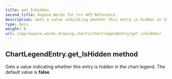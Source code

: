 ```yaml
---
title: get_IsHidden
second_title: Aspose.Words for C++ API Reference
description: Gets a value indicating whether this entry is hidden in the chart legend. The default value is false. 
type: docs
weight: 0
url: /cpp/aspose.words.drawing.charts/chartlegendentry/get_ishidden/
---
```

## ChartLegendEntry.get_IsHidden method


Gets a value indicating whether this entry is hidden in the chart legend. The default value is **false**. 

